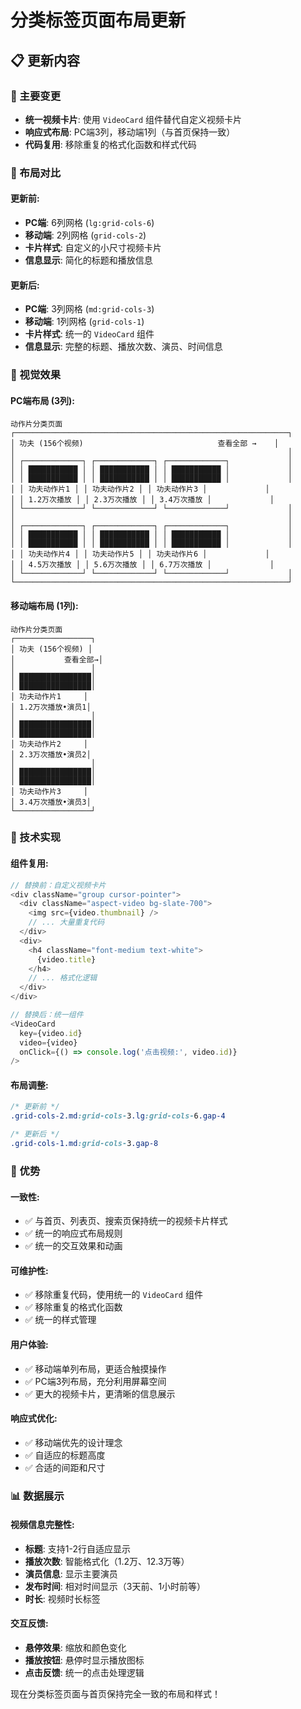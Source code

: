 # 分类标签页面布局更新

## 📋 更新内容

### 🎯 主要变更
- **统一视频卡片**: 使用 `VideoCard` 组件替代自定义视频卡片
- **响应式布局**: PC端3列，移动端1列（与首页保持一致）
- **代码复用**: 移除重复的格式化函数和样式代码

### 📱 布局对比

#### **更新前**:
- **PC端**: 6列网格 (`lg:grid-cols-6`)
- **移动端**: 2列网格 (`grid-cols-2`)
- **卡片样式**: 自定义的小尺寸视频卡片
- **信息显示**: 简化的标题和播放信息

#### **更新后**:
- **PC端**: 3列网格 (`md:grid-cols-3`)
- **移动端**: 1列网格 (`grid-cols-1`)
- **卡片样式**: 统一的 `VideoCard` 组件
- **信息显示**: 完整的标题、播放次数、演员、时间信息

### 🎨 视觉效果

#### **PC端布局** (3列):
```
动作片分类页面
┌─────────────────────────────────────────────────────────────┐
│ 功夫 (156个视频)                              查看全部 →    │
│                                                             │
│ ┌─────────────┐ ┌─────────────┐ ┌─────────────┐             │
│ │ ███████████ │ │ ███████████ │ │ ███████████ │             │
│ │ ███████████ │ │ ███████████ │ │ ███████████ │             │
│ │ 功夫动作片1 │ │ 功夫动作片2 │ │ 功夫动作片3 │             │
│ │ 1.2万次播放 │ │ 2.3万次播放 │ │ 3.4万次播放 │             │
│ └─────────────┘ └─────────────┘ └─────────────┘             │
│                                                             │
│ ┌─────────────┐ ┌─────────────┐ ┌─────────────┐             │
│ │ ███████████ │ │ ███████████ │ │ ███████████ │             │
│ │ ███████████ │ │ ███████████ │ │ ███████████ │             │
│ │ 功夫动作片4 │ │ 功夫动作片5 │ │ 功夫动作片6 │             │
│ │ 4.5万次播放 │ │ 5.6万次播放 │ │ 6.7万次播放 │             │
│ └─────────────┘ └─────────────┘ └─────────────┘             │
└─────────────────────────────────────────────────────────────┘
```

#### **移动端布局** (1列):
```
动作片分类页面
┌─────────────────┐
│ 功夫 (156个视频) │
│           查看全部→│
│                 │
│ ████████████████│
│ ████████████████│
│ 功夫动作片1     │
│ 1.2万次播放•演员1│
│                 │
│ ████████████████│
│ ████████████████│
│ 功夫动作片2     │
│ 2.3万次播放•演员2│
│                 │
│ ████████████████│
│ ████████████████│
│ 功夫动作片3     │
│ 3.4万次播放•演员3│
└─────────────────┘
```

### 🔧 技术实现

#### **组件复用**:
```typescript
// 替换前：自定义视频卡片
<div className="group cursor-pointer">
  <div className="aspect-video bg-slate-700">
    <img src={video.thumbnail} />
    // ... 大量重复代码
  </div>
  <div>
    <h4 className="font-medium text-white">
      {video.title}
    </h4>
    // ... 格式化逻辑
  </div>
</div>

// 替换后：统一组件
<VideoCard
  key={video.id}
  video={video}
  onClick={() => console.log('点击视频:', video.id)}
/>
```

#### **布局调整**:
```css
/* 更新前 */
.grid-cols-2.md:grid-cols-3.lg:grid-cols-6.gap-4

/* 更新后 */
.grid-cols-1.md:grid-cols-3.gap-8
```

### 🚀 优势

#### **一致性**:
- ✅ 与首页、列表页、搜索页保持统一的视频卡片样式
- ✅ 统一的响应式布局规则
- ✅ 统一的交互效果和动画

#### **可维护性**:
- ✅ 移除重复代码，使用统一的 `VideoCard` 组件
- ✅ 移除重复的格式化函数
- ✅ 统一的样式管理

#### **用户体验**:
- ✅ 移动端单列布局，更适合触摸操作
- ✅ PC端3列布局，充分利用屏幕空间
- ✅ 更大的视频卡片，更清晰的信息展示

#### **响应式优化**:
- ✅ 移动端优先的设计理念
- ✅ 自适应的标题高度
- ✅ 合适的间距和尺寸

### 📊 数据展示

#### **视频信息完整性**:
- **标题**: 支持1-2行自适应显示
- **播放次数**: 智能格式化（1.2万、12.3万等）
- **演员信息**: 显示主要演员
- **发布时间**: 相对时间显示（3天前、1小时前等）
- **时长**: 视频时长标签

#### **交互反馈**:
- **悬停效果**: 缩放和颜色变化
- **播放按钮**: 悬停时显示播放图标
- **点击反馈**: 统一的点击处理逻辑

现在分类标签页面与首页保持完全一致的布局和样式！
